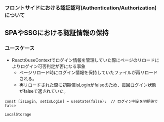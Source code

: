 ### フロントサイドにおける認証認可(Authentication/Authorization)について

## SPAやSSGにおける認証情報の保持
### ユースケース
* ReactのuseContextでログイン情報を管理していた際にページのリロードによりログイン可否判定が否になる事象
  * ページリロード時にログイン情報を保持していたファイルが再リロードされる。
  * 再リロードされた際に初期値isLoginがfalseのため、毎回ログイン状態がfalseで返されていた。
```
const [isLogin, setIsLogin] = useState(false);  // ログイン判定を初期値でfalse

LocalStorage
```
